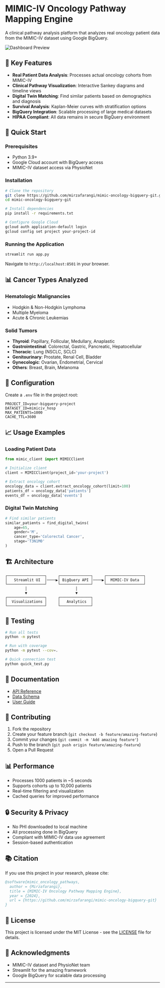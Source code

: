 # MIMIC-IV Oncology Pathway Mapping Engine

A clinical pathway analysis platform that analyzes real oncology patient data from the MIMIC-IV dataset using Google BigQuery.

![Dashboard Preview](https://via.placeholder.com/800x400?text=Oncology+Pathway+Dashboard)

## 🎯 Key Features

- **Real Patient Data Analysis**: Processes actual oncology cohorts from MIMIC-IV
- **Clinical Pathway Visualization**: Interactive Sankey diagrams and timeline views
- **Digital Twin Matching**: Find similar patients based on demographics and diagnosis
- **Survival Analysis**: Kaplan-Meier curves with stratification options
- **BigQuery Integration**: Scalable processing of large medical datasets
- **HIPAA Compliant**: All data remains in secure BigQuery environment

## 🚀 Quick Start

### Prerequisites

- Python 3.9+
- Google Cloud account with BigQuery access
- MIMIC-IV dataset access via PhysioNet

### Installation

```bash
# Clone the repository
git clone https://github.com/mirzafarangi/mimic-oncology-bigquery-git.git
cd mimic-oncology-bigquery-git

# Install dependencies
pip install -r requirements.txt

# Configure Google Cloud
gcloud auth application-default login
gcloud config set project your-project-id
```

### Running the Application

```bash
streamlit run app.py
```

Navigate to `http://localhost:8501` in your browser.

## 📊 Cancer Types Analyzed

### Hematologic Malignancies
- Hodgkin & Non-Hodgkin Lymphoma
- Multiple Myeloma
- Acute & Chronic Leukemias

### Solid Tumors
- **Thyroid**: Papillary, Follicular, Medullary, Anaplastic
- **Gastrointestinal**: Colorectal, Gastric, Pancreatic, Hepatocellular
- **Thoracic**: Lung (NSCLC, SCLC)
- **Genitourinary**: Prostate, Renal Cell, Bladder
- **Gynecologic**: Ovarian, Endometrial, Cervical
- **Others**: Breast, Brain, Melanoma

## 🔧 Configuration

Create a `.env` file in the project root:

```env
PROJECT_ID=your-bigquery-project
DATASET_ID=mimiciv_hosp
MAX_PATIENTS=1000
CACHE_TTL=3600
```

## 📈 Usage Examples

### Loading Patient Data

```python
from mimic_client import MIMICClient

# Initialize client
client = MIMICClient(project_id='your-project')

# Extract oncology cohort
oncology_data = client.extract_oncology_cohort(limit=100)
patients_df = oncology_data['patients']
events_df = oncology_data['events']
```

### Digital Twin Matching

```python
# Find similar patients
similar_patients = find_digital_twins(
    age=65,
    gender='M',
    cancer_type='Colorectal Cancer',
    stage='T3N1M0'
)
```

## 🏗️ Architecture

```
┌─────────────────┐     ┌──────────────┐     ┌─────────────────┐
│   Streamlit UI  │────▶│ BigQuery API │────▶│  MIMIC-IV Data  │
└─────────────────┘     └──────────────┘     └─────────────────┘
         │                      │
         ▼                      ▼
┌─────────────────┐     ┌──────────────┐
│  Visualizations │     │   Analytics  │
└─────────────────┘     └──────────────┘
```

## 🧪 Testing

```bash
# Run all tests
python -m pytest

# Run with coverage
python -m pytest --cov=.

# Quick connection test
python quick_test.py
```

## 📝 Documentation

- [API Reference](docs/api.md)
- [Data Schema](docs/schema.md)
- [User Guide](docs/user_guide.md)

## 🤝 Contributing

1. Fork the repository
2. Create your feature branch (`git checkout -b feature/amazing-feature`)
3. Commit your changes (`git commit -m 'Add amazing feature'`)
4. Push to the branch (`git push origin feature/amazing-feature`)
5. Open a Pull Request

## 📊 Performance

- Processes 1000 patients in ~5 seconds
- Supports cohorts up to 10,000 patients
- Real-time filtering and visualization
- Cached queries for improved performance

## 🔒 Security & Privacy

- No PHI downloaded to local machine
- All processing done in BigQuery
- Compliant with MIMIC-IV data use agreement
- Session-based authentication

## 📚 Citation

If you use this project in your research, please cite:

```bibtex
@software{mimic_oncology_pathways,
  author = {Mirzafarangi},
  title = {MIMIC-IV Oncology Pathway Mapping Engine},
  year = {2024},
  url = {https://github.com/mirzafarangi/mimic-oncology-bigquery-git}
}
```

## 📄 License

This project is licensed under the MIT License - see the [LICENSE](LICENSE) file for details.

## 🙏 Acknowledgments

- MIMIC-IV dataset and PhysioNet team
- Streamlit for the amazing framework
- Google BigQuery for scalable data processing

---


<!-- Update: 2025-07-23 14:18:44.644452 -->

<!-- Update: 2025-07-23 14:18:44.652111 -->

<!-- Update: 2025-07-23 14:18:44.658370 -->
